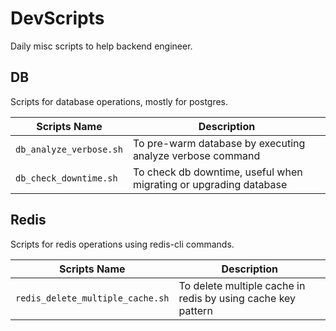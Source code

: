 # DevScripts

Daily misc scripts to help backend engineer.

## DB

Scripts for database operations, mostly for postgres.

| Scripts Name            | Description                                                       |
|-------------------------|-------------------------------------------------------------------|
| `db_analyze_verbose.sh` | To pre-warm database by executing analyze verbose command         |
| `db_check_downtime.sh`  | To check db downtime, useful when migrating or upgrading database |

## Redis

Scripts for redis operations using redis-cli commands.

| Scripts Name                     | Description                                                  |
|----------------------------------|--------------------------------------------------------------|
| `redis_delete_multiple_cache.sh` | To delete multiple cache in redis by using cache key pattern |
